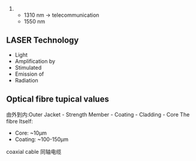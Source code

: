 1. 
    - 1310 nm -> telecommunication
    - 1550 nm

## LASER Technology
- Light
- Amplification by
- Stimulated
- Emission of
- Radiation

## Optical fibre tupical values
由外到内:Outer Jacket - Strength Member - Coating - Cladding - Core
The fibre Itself:
- Core: ~10μm
- Coating: ~100-150μm

coaxial cable 同轴电缆
